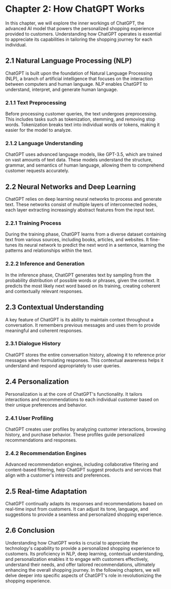 Chapter 2: How ChatGPT Works
============================

In this chapter, we will explore the inner workings of ChatGPT, the advanced AI model that powers the personalized shopping experience provided to customers. Understanding how ChatGPT operates is essential to appreciate its capabilities in tailoring the shopping journey for each individual.

2.1 Natural Language Processing (NLP)
-------------------------------------

ChatGPT is built upon the foundation of Natural Language Processing (NLP), a branch of artificial intelligence that focuses on the interaction between computers and human language. NLP enables ChatGPT to understand, interpret, and generate human language.

### 2.1.1 Text Preprocessing

Before processing customer queries, the text undergoes preprocessing. This includes tasks such as tokenization, stemming, and removing stop words. Tokenization breaks text into individual words or tokens, making it easier for the model to analyze.

### 2.1.2 Language Understanding

ChatGPT uses advanced language models, like GPT-3.5, which are trained on vast amounts of text data. These models understand the structure, grammar, and semantics of human language, allowing them to comprehend customer requests accurately.

2.2 Neural Networks and Deep Learning
-------------------------------------

ChatGPT relies on deep learning neural networks to process and generate text. These networks consist of multiple layers of interconnected nodes, each layer extracting increasingly abstract features from the input text.

### 2.2.1 Training Process

During the training phase, ChatGPT learns from a diverse dataset containing text from various sources, including books, articles, and websites. It fine-tunes its neural network to predict the next word in a sentence, learning the patterns and relationships within the text.

### 2.2.2 Inference and Generation

In the inference phase, ChatGPT generates text by sampling from the probability distribution of possible words or phrases, given the context. It predicts the most likely next word based on its training, creating coherent and contextually relevant responses.

2.3 Contextual Understanding
----------------------------

A key feature of ChatGPT is its ability to maintain context throughout a conversation. It remembers previous messages and uses them to provide meaningful and coherent responses.

### 2.3.1 Dialogue History

ChatGPT stores the entire conversation history, allowing it to reference prior messages when formulating responses. This contextual awareness helps it understand and respond appropriately to user queries.

2.4 Personalization
-------------------

Personalization is at the core of ChatGPT's functionality. It tailors interactions and recommendations to each individual customer based on their unique preferences and behavior.

### 2.4.1 User Profiling

ChatGPT creates user profiles by analyzing customer interactions, browsing history, and purchase behavior. These profiles guide personalized recommendations and responses.

### 2.4.2 Recommendation Engines

Advanced recommendation engines, including collaborative filtering and content-based filtering, help ChatGPT suggest products and services that align with a customer's interests and preferences.

2.5 Real-time Adaptation
------------------------

ChatGPT continually adapts its responses and recommendations based on real-time input from customers. It can adjust its tone, language, and suggestions to provide a seamless and personalized shopping experience.

2.6 Conclusion
--------------

Understanding how ChatGPT works is crucial to appreciate the technology's capability to provide a personalized shopping experience to customers. Its proficiency in NLP, deep learning, contextual understanding, and personalization enables it to engage with customers effectively, understand their needs, and offer tailored recommendations, ultimately enhancing the overall shopping journey. In the following chapters, we will delve deeper into specific aspects of ChatGPT's role in revolutionizing the shopping experience.
